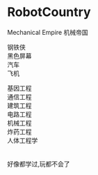 # RobotCountry
Mechanical Empire
机械帝国

钢铁侠      </br>
黑色屏幕    </br>
  汽车      </br>
  飞机      </br>
  
基因工程　　</br>
通信工程   </br>
建筑工程　　</br>
电路工程　　</br>
机械工程　　</br>
炸药工程　　</br>
人体工程学　　</br>　

好像都学过,玩都不会了   </br>
